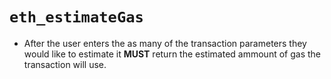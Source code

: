 # `eth_estimateGas`
* After the user enters the as many of the transaction parameters they would like to estimate it **MUST** return the estimated ammount of gas the transaction will use.
